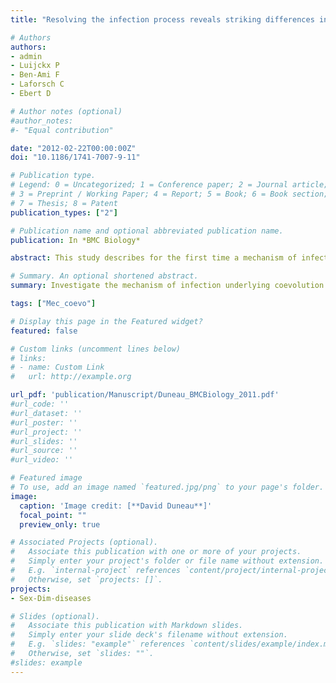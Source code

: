 ```yaml
---
title: "Resolving the infection process reveals striking differences in the contribution of environment, genetics and phylogeny to host-parasite interactions."

# Authors
authors: 
- admin
- Luijckx P
- Ben-Ami F
- Laforsch C
- Ebert D 

# Author notes (optional)
#author_notes:
#- "Equal contribution"

date: "2012-02-22T00:00:00Z"
doi: "10.1186/1741-7007-9-11"

# Publication type.
# Legend: 0 = Uncategorized; 1 = Conference paper; 2 = Journal article;
# 3 = Preprint / Working Paper; 4 = Report; 5 = Book; 6 = Book section;
# 7 = Thesis; 8 = Patent
publication_types: ["2"]

# Publication name and optional abbreviated publication name.
publication: In *BMC Biology*

abstract: This study describes for the first time a mechanism of infection underlying the coevolution between a host (<i>Daphnia magna</i>) and his parasite (<i>Pasteuria ramosa</i>). The parasite must attach specifically to the oesophagus of its host to infect it. It is the specificity at this stage of infection that is at the origin of coevolution. We introduce the importance of taking into account the stages of infection to understand the evolution of host-parasite relationships. In this study I also developed the "attachment test" method.

# Summary. An optional shortened abstract.
summary: Investigate the mechanism of infection underlying coevolution between a host (<i>Daphnia magna</i>) and his parasite (<i>Pasteuria ramosa</i>). We found that the specificity depend on the capacity of the parasite to attach or not to the host oesophagus.

tags: ["Mec_coevo"]

# Display this page in the Featured widget?
featured: false

# Custom links (uncomment lines below)
# links:
# - name: Custom Link
#   url: http://example.org

url_pdf: 'publication/Manuscript/Duneau_BMCBiology_2011.pdf'
#url_code: ''
#url_dataset: ''
#url_poster: ''
#url_project: ''
#url_slides: ''
#url_source: ''
#url_video: ''

# Featured image
# To use, add an image named `featured.jpg/png` to your page's folder. 
image:
  caption: 'Image credit: [**David Duneau**]'
  focal_point: ""
  preview_only: true

# Associated Projects (optional).
#   Associate this publication with one or more of your projects.
#   Simply enter your project's folder or file name without extension.
#   E.g. `internal-project` references `content/project/internal-project/index.md`.
#   Otherwise, set `projects: []`.
projects:
- Sex-Dim-diseases

# Slides (optional).
#   Associate this publication with Markdown slides.
#   Simply enter your slide deck's filename without extension.
#   E.g. `slides: "example"` references `content/slides/example/index.md`.
#   Otherwise, set `slides: ""`.
#slides: example
---
```

